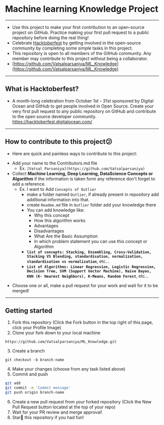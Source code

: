 # Machine learning Knowledge Project

---

* Use this project to make your first contribution to an open-source project on GitHub. Practice making your first pull request to a public repository before doing the real thing!
* Celebrate [Hacktoberfest](https://hacktoberfest.digitalocean.com/) by getting involved in the open-source community by completing some simple tasks in this project.
* This repository is open to all members of the GitHub community. Any member may contribute to this project without being a collaborator.
* [https://github.com/Vatsalparsaniya/ML_Knowledge](https://github.com/Vatsalparsaniya/ML_Knowledge)

---
## What is Hacktoberfest?


* A month-long celebration from October 1st - 31st sponsored by Digital Ocean and GitHub to get people involved in Open Source. Create your very first pull request to any public repository on GitHub and contribute to the open source developer community. https://hacktoberfest.digitalocean.com/
---
## How to contribute to this project😕

* Here are quick and painless ways to contribute to this project:

- Add your name to the Contributors.md file 
  - Ex. `[Vatsal Parsaniya](https://github.com/Vatsalparsaniya)`
- Collect **Machine Learning, Deep Learning, DataScience Concepts or Algorithm** if the information is taken form any reference don't forget to add a reference.
  - Ex. I want to Add `Concepts of Outlier` 
    - make a folder named `Outlier`, if already present in repository add additional information into that.
    - create `Readme.md` file in `Outlier` folder add your knowledge there
    - You can add knowledge like: 
      - Why this concept
      - How this algorithm works
      - Advantages
      - Disadvantages
      - What Are the Basic Assumption
      - In which problem statement you can use this concept or Algorithm
    - **`list of concepts: Stacking, Ensembling, Cross-Validation, Stacking VS Blending, standardisation, normalization, standardisation vs normalization`**, etc...
    - **`List of Algorithms: Linear Regression, Logistic Regression, Decision Tree, SVM (Support Vector Machine), Naive Bayes, KNN (K- Nearest Neighbors), K-Means, Random Forest`**, etc...

* Choose one or all, make a pull request for your work and wait for it to be merged!
---
## Getting started

1) Fork this repository (Click the Fork button in the top right of this page, click your Profile Image)
2) Clone your fork down to your local machine

`https://github.com/Vatsalparsaniya/ML_Knowledge.git`

3) Create a branch

`git checkout -b branch-name`

4) Make your changes (choose from any task listed above)
5) Commit and push

```bash
git add
git commit -m 'Commit message'
git push origin branch-name
```

6) Create a new pull request from your forked repository (Click the New Pull Request button located at the top of your repo)
7) Wait for your PR review and merge approval!
8) Star🌟 this repository if you had fun!
